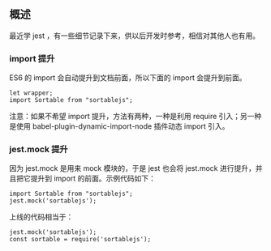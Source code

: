 ## 概述

最近学 jest ，有一些细节记录下来，供以后开发时参考，相信对其他人也有用。

### import 提升

ES6 的 import 会自动提升到文档前面，所以下面的 import 会提升到前面。

```
let wrapper;
import Sortable from "sortablejs";
```

注意：如果不希望 import 提升，方法有两种，一种是利用 require 引入；另一种是使用 babel-plugin-dynamic-import-node 插件动态 import 引入。

### jest.mock 提升

因为 jest.mock 是用来 mock 模块的，于是 jest 也会将 jest.mock 进行提升，并且把它提升到 import 的前面。示例代码如下：

```
import Sortable from "sortablejs";
jest.mock('sortablejs');
```

上线的代码相当于：

```
jest.mock('sortablejs');
const sortable = require('sortablejs');
```
